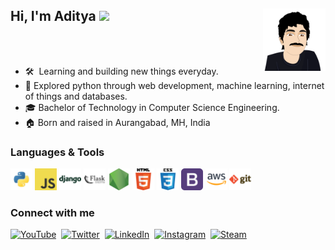 ## Hi, I'm Aditya <img src="https://media.giphy.com/media/hvRJCLFzcasrR4ia7z/giphy.gif" width="25px"><img align="right" alt="aditya" width="100" height="100" src="https://github.com/adityaborgaonkar/adityaborgaonkar/blob/master/avatar_trans.png?raw=true">

<br/>
<br/>

- 🛠 &nbsp;Learning and building new things everyday.
- 🐍 Explored python through web development, machine learning, internet of things and databases.
- 🎓 Bachelor of Technology in Computer Science Engineering.
- 🏠 Born and raised in Aurangabad, MH, India

### Languages & Tools

<code><img height="35" src="https://raw.githubusercontent.com/github/explore/80688e429a7d4ef2fca1e82350fe8e3517d3494d/topics/python/python.png"></code>&nbsp;<code><img height="35" src="https://raw.githubusercontent.com/github/explore/80688e429a7d4ef2fca1e82350fe8e3517d3494d/topics/javascript/javascript.png"></code>&nbsp;<code><img height="35" src="https://raw.githubusercontent.com/github/explore/80688e429a7d4ef2fca1e82350fe8e3517d3494d/topics/django/django.png"></code>&nbsp;<code><img height="35" src="https://raw.githubusercontent.com/github/explore/80688e429a7d4ef2fca1e82350fe8e3517d3494d/topics/flask/flask.png"></code>&nbsp;<code><img height="35" src="https://raw.githubusercontent.com/github/explore/80688e429a7d4ef2fca1e82350fe8e3517d3494d/topics/nodejs/nodejs.png"></code>&nbsp;<code><img height="35" src="https://raw.githubusercontent.com/github/explore/5c058a388828bb5fde0bcafd4bc867b5bb3f26f3/topics/html/html.png"></code>&nbsp;<code><img height="35" src="https://raw.githubusercontent.com/github/explore/80688e429a7d4ef2fca1e82350fe8e3517d3494d/topics/css/css.png"></code>&nbsp;<code><img height="35" src="https://raw.githubusercontent.com/github/explore/80688e429a7d4ef2fca1e82350fe8e3517d3494d/topics/bootstrap/bootstrap.png"></code>&nbsp;<code><img height="35" src="https://raw.githubusercontent.com/github/explore/80688e429a7d4ef2fca1e82350fe8e3517d3494d/topics/aws/aws.png"></code>&nbsp;<code><img height="35" src="https://raw.githubusercontent.com/github/explore/80688e429a7d4ef2fca1e82350fe8e3517d3494d/topics/git/git.png"></code>

### Connect with me

[<img alt="YouTube" width="22px" src="https://cdn.jsdelivr.net/npm/simple-icons@v3/icons/youtube.svg" />][youtube]&nbsp;&nbsp;[<img alt="Twitter" width="22px" src="https://cdn.jsdelivr.net/npm/simple-icons@v3/icons/twitter.svg" />][twitter]&nbsp;&nbsp;[<img alt="LinkedIn" width="22px" src="https://cdn.jsdelivr.net/npm/simple-icons@v3/icons/linkedin.svg" />][linkedin]&nbsp;&nbsp;[<img alt="Instagram" width="22px" src="https://cdn.jsdelivr.net/npm/simple-icons@v3/icons/instagram.svg" />][instagram]&nbsp;&nbsp;[<img alt="Steam" width="22px" src="https://cdn.jsdelivr.net/npm/simple-icons@v3/icons/steam.svg" />][steam]

<br />

[website]: https://adityaborgaonkar.github.io
[twitter]: https://twitter.com/adib0rg
[youtube]: https://www.youtube.com/channel/UCuTUKfty8CQtWibZuiBXLzg
[instagram]: https://instagram.com/adib0rg
[linkedin]: https://linkedin.com/in/adityaborgaonkar
[steam]: https://steamcommunity.com/id/adib0rg/
